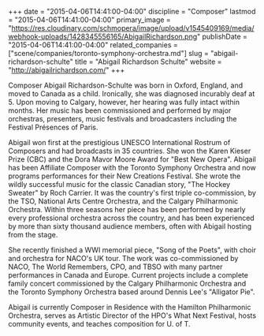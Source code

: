 +++
date = "2015-04-06T14:41:00-04:00"
discipline = "Composer"
lastmod = "2015-04-06T14:41:00-04:00"
primary_image = "https://res.cloudinary.com/schmopera/image/upload/v1545409169/media/webhook-uploads/1428345556165/AbigailRichardson.png"
publishDate = "2015-04-06T14:41:00-04:00"
related_companies = ["scene/companies/toronto-symphony-orchestra.md"]
slug = "abigail-richardson-schulte"
title = "Abigail Richardson Schulte"
website = "http://abigailrichardson.com/"
+++

<p>
	Composer Abigail Richardson-Schulte was born in Oxford, England, and moved to Canada as a child. Ironically, she was diagnosed incurably deaf at 5. Upon moving to Calgary, however, her hearing was fully intact within months. Her music has been commissioned and performed by major orchestras, presenters, music festivals and broadcasters including the Festival Présences of Paris.
</p>
<p>
	Abigail won first at the prestigious UNESCO International Rostrum of Composers and had broadcasts in 35 countries. She won the Karen Kieser Prize (CBC) and the Dora Mavor Moore Award for "Best New Opera". Abigail has been Affiliate Composer with the Toronto Symphony Orchestra and now programs performances for their New Creations Festival. She wrote the wildly successful music for the classic Canadian story, "The Hockey Sweater" by Roch Carrier. It was the country's first triple co-commission, by the TSO, National Arts Centre Orchestra, and the Calgary Philharmonic Orchestra. Within three seasons her piece has been performed by nearly every professional orchestra across the country, and has been experienced by more than sixty thousand audience members, often with Abigail hosting from the stage.
</p>
<p>
	She recently finished a WWI memorial piece, "Song of the Poets", with choir and orchestra for NACO's UK tour. The work was co-commissioned by NACO, The World Remembers, CPO, and TBSO with many partner performances in Canada and Europe. Current projects include a complete family concert commissioned by the Calgary Philharmonic Orchestra and the Toronto Symphony Orchestra based around Dennis Lee's "Alligator Pie".
</p>
<p>
	Abigail is currently Composer in Residence with the Hamilton Philharmonic Orchestra, serves as Artistic Director of the HPO's What Next Festival, hosts community events, and teaches composition for U. of T.
</p>
